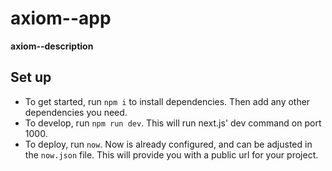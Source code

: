 # axiom--app
**axiom--description**

## Set up
- To get started, run `npm i` to install dependencies. Then add any other dependencies you need.
- To develop, run `npm run dev`. This will run next.js' dev command on port 1000.
- To deploy, run `now`. Now is already configured, and can be adjusted in the `now.json` file. This will provide you with a public url for your project.
